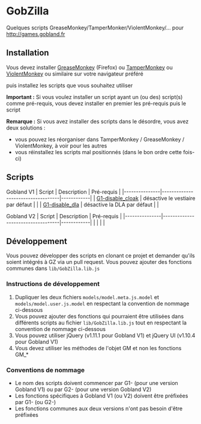 # GobZilla

Quelques scripts GreaseMonkey/TamperMonker/ViolentMonkey/... pour http://games.gobland.fr

## Installation
Vous devez installer [GreaseMonkey](https://addons.mozilla.org/fr/firefox/addon/greasemonkey/) (Firefox) ou [TamperMonkey](https://www.tampermonkey.net/) ou [ViolentMonkey](https://violentmonkey.github.io/) ou similaire sur votre navigateur préféré

puis installez les scripts que vous souhaitez utiliser

**Important :** 
Si vous voulez installer un script ayant un (ou des) script(s) comme pré-requis, vous devez installer en premier les pré-requis puis le script

**Remarque :**
Si vous avez installer des scripts dans le désordre, vous avez deux solutions :
* vous pouvez les réorganiser dans TamperMonkey / GreaseMonkey / ViolentMonkey, à voir pour les autres
* vous réinstallez les scripts mal positionnés (dans le bon ordre cette fois-ci)

## Scripts

Gobland V1
| Script        | Description                       | Pré-requis |
|---------------|-----------------------------------|------------|
| [G1-disable_cloak](https://github.com/seishin77/GobZilla/raw/master/scripts/G1-disable_cloak.user.js) | désactive le vestiaire par défaut | |
| [G1-disable_dla](https://github.com/seishin77/GobZilla/raw/master/scripts/G1-disable_dla.user.js) | désactive la DLA par défaut | |

Gobland V2
| Script        | Description                       | Pré-requis |
|---------------|-----------------------------------|------------|
| | | |


## Développement

Vous pouvez développer des scripts en clonant ce projet et demander qu'ils soient intégrés à GZ via un pull request.
Vous pouvez ajouter des fonctions communes dans `lib/GobZilla.lib.js`

### Instructions de développement

1. Dupliquer les deux fichiers `models/model.meta.js.model` et `models/model.user.js.model` en respectant la convention de nommage ci-dessous
2. Vous pouvez ajouter des fonctions qui pourraient être utilisées dans différents scripts au fichier `lib/GobZilla.lib.js` tout en respectant la convention de nommage ci-dessous
3. Vous pouvez utiliser jQuery (v1.11.1 pour Gobland V1) et jQuery UI (v1.10.4 pour Gobland V1)
4. Vous devez utiliser les méthodes de l'objet GM et non les fonctions GM_* 

### Conventions de nommage 

* Le nom des scripts doivent commencer par G1- (pour une version Gobland V1) ou par G2- (pour une version Gobland V2)
* Les fonctions spécifiques à Gobland V1 (ou V2) doivent être préfixées par G1- (ou G2-)
* Les fonctions communes aux deux versions n'ont pas besoin d'être préfixées
